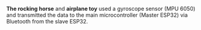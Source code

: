 **The rocking horse** and **airplane toy** used a gyroscope sensor (MPU 6050) and transmitted the data to the main microcontroller (Master ESP32) via Bluetooth from the slave ESP32.
